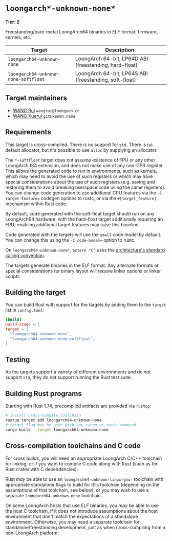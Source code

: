 # `loongarch*-unknown-none*`

**Tier: 2**

Freestanding/bare-metal LoongArch64 binaries in ELF format: firmware, kernels, etc.

| Target | Description |
|--------|-------------|
| `loongarch64-unknown-none` | LoongArch 64-bit, LP64D ABI (freestanding, hard-float) |
| `loongarch64-unknown-none-softfloat` | LoongArch 64-bit, LP64S ABI (freestanding, soft-float) |

## Target maintainers

- [WANG Rui](https://github.com/heiher) `wangrui@loongson.cn`
- [WANG Xuerui](https://github.com/xen0n) `git@xen0n.name`

## Requirements

This target is cross-compiled. There is no support for `std`. There is no
default allocator, but it's possible to use `alloc` by supplying an allocator.

The `*-softfloat` target does not assume existence of FPU or any other LoongArch
ISA extension, and does not make use of any non-GPR register.
This allows the generated code to run in environments, such as kernels, which
may need to avoid the use of such registers or which may have special considerations
about the use of such registers (e.g. saving and restoring them to avoid breaking
userspace code using the same registers). You can change code generation to use
additional CPU features via the `-C target-feature=` codegen options to rustc, or
via the `#[target_feature]` mechanism within Rust code.

By default, code generated with the soft-float target should run on any
LoongArch64 hardware, with the hard-float target additionally requiring an FPU;
enabling additional target features may raise this baseline.

Code generated with the targets will use the `small` code model by default.
You can change this using the `-C code-model=` option to rustc.

On `loongarch64-unknown-none*`, `extern "C"` uses the [architecture's standard calling convention][lapcs].

[lapcs]: https://github.com/loongson/la-abi-specs/blob/release/lapcs.adoc

The targets generate binaries in the ELF format. Any alternate formats or
special considerations for binary layout will require linker options or linker
scripts.

## Building the target

You can build Rust with support for the targets by adding them to the `target`
list in `config.toml`:

```toml
[build]
build-stage = 1
target = [
  "loongarch64-unknown-none",
  "loongarch64-unknown-none-softfloat",
]
```

## Testing

As the targets support a variety of different environments and do not support
`std`, they do not support running the Rust test suite.

## Building Rust programs

Starting with Rust 1.74, precompiled artifacts are provided via `rustup`:

```sh
# install cross-compile toolchain
rustup target add loongarch64-unknown-none
# target flag may be used with any cargo or rustc command
cargo build --target loongarch64-unknown-none
```

## Cross-compilation toolchains and C code

For cross builds, you will need an appropriate LoongArch C/C++ toolchain for
linking, or if you want to compile C code along with Rust (such as for Rust
crates with C dependencies).

Rust *may* be able to use an `loongarch64-unknown-linux-gnu-` toolchain with
appropriate standalone flags to build for this toolchain (depending on the assumptions
of that toolchain, see below), or you may wish to use a separate
`loongarch64-unknown-none` toolchain.

On some LoongArch hosts that use ELF binaries, you *may* be able to use the host
C toolchain, if it does not introduce assumptions about the host environment
that don't match the expectations of a standalone environment. Otherwise, you
may need a separate toolchain for standalone/freestanding development, just as
when cross-compiling from a non-LoongArch platform.
